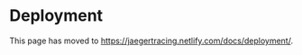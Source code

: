 # Deployment

This page has moved to https://jaegertracing.netlify.com/docs/deployment/.

<script type="text/javascript">
    to_netlify('https://jaegertracing.netlify.com/docs/deployment/');
</script>
